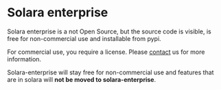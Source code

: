 # Solara enterprise

Solara enterprise is a not Open Source, but the source code is visible, is free for non-commercial use and installable from pypi.

For commercial use, you require a license. Please [contact](/contact) us for more information.

Solara-enterprise will stay free for non-commercial use and features that are in solara will **not be moved to solara-enterprise**.
